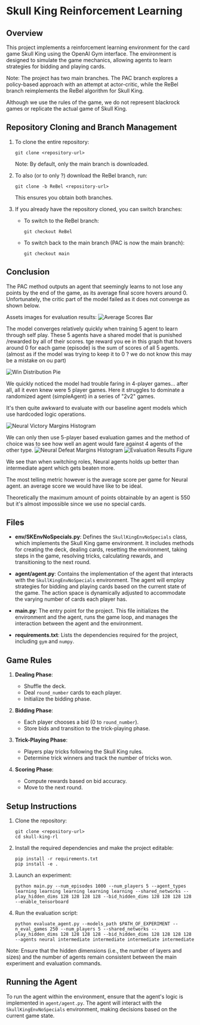 # Skull King Reinforcement Learning

## Overview
This project implements a reinforcement learning environment for the card game Skull King using the OpenAI Gym interface. The environment is designed to simulate the game mechanics, allowing agents to learn strategies for bidding and playing cards.

Note: The project has two main branches. The PAC branch explores a policy-based approach with an attempt at actor-critic, while the ReBel branch reimplements the ReBel algorithm for Skull King. 

Although we use the rules of the game, we do not represent blackrock games or replicate the actual game of Skull King.

## Repository Cloning and Branch Management

1. To clone the entire repository:
   ```
   git clone <repository-url>
   ```
   Note: By default, only the main branch is downloaded.

2. To also (or to only ?) download the ReBel branch, run:
   ```
   git clone -b ReBel <repository-url>
   ```
   This ensures you obtain both branches.

3. If you already have the repository cloned, you can switch branches:
   - To switch to the ReBel branch:
      ```
      git checkout ReBel
      ```
   - To switch back to the main branch (PAC is now the main branch):
      ```
      git checkout main
      ```

## Conclusion

The PAC method outputs an agent that seemingly learns to not lose any points by the end of the game, as its average final score hovers around 0. Unfortunately, the critic part of the model failed as it does not converge as shown below.

Assets images for evaluation results:
![Average Scores Bar](assets/All_4.png)

The model converges relatively quickly when training 5 agent to learn through self play. These 5 agents have a shared model that is punished /rewarded by all of their scores. 
tge reward you ee in this graph that hovers around 0 for each game (episode) is the sum of scores of all 5 agents. (almost as if the model was trying to keep it to 0 ? we do not know this may be a mistake on ou part)


![Win Distribution Pie](assets/evaluation_results_simple_simple_neural_neural.png)

We quickly noticed the model had trouble faring in 4-player games... after all, all it even knew were 5 player games. Here it struggles to dominate a randomized agent (simpleAgent) in a series of "2v2" games.

It's then quite awkward to evaluate with our baseline agent models which use hardcoded logic operations.

![Neural Victory Margins Histogram](assets/evaluation_results_neural_simple_simple_simple_simple.png)

We can only then use 5-player based evaluation games and the method of choice was to see how well an agent would fare against 4 agents of the other type.
![Neural Defeat Margins Histogram](assets/evaluation_results_neural_neural_neural_neural_intermediate.png)
![Evaluation Results Figure](assets/evaluation_results_intermediate_intermediate_intermediate_intermediate_neural.png)

We see than when switching roles, Neural agents holds up better than intermediate agent which gets beaten more.

The most telling metric however is the average score per game for Neural agent. an average score we would have like to be ideal.

Theoretically the maximum amount of points obtainable by an agent is 550 but it's almost impossible since we use no special cards.

## Files
- **env/SKEnvNoSpecials.py**: Defines the `SkullKingEnvNoSpecials` class, which implements the Skull King game environment. It includes methods for creating the deck, dealing cards, resetting the environment, taking steps in the game, resolving tricks, calculating rewards, and transitioning to the next round.

- **agent/agent.py**: Contains the implementation of the agent that interacts with the `SkullKingEnvNoSpecials` environment. The agent will employ strategies for bidding and playing cards based on the current state of the game. The action space is dynamically adjusted to accommodate the varying number of cards each player has.

- **main.py**: The entry point for the project. This file initializes the environment and the agent, runs the game loop, and manages the interaction between the agent and the environment.

- **requirements.txt**: Lists the dependencies required for the project, including `gym` and `numpy`.

## Game Rules
1. **Dealing Phase**: 
   - Shuffle the deck.
   - Deal `round_number` cards to each player.
   - Initialize the bidding phase.

2. **Bidding Phase**: 
   - Each player chooses a bid (0 to `round_number`).
   - Store bids and transition to the trick-playing phase.

3. **Trick-Playing Phase**: 
   - Players play tricks following the Skull King rules.
   - Determine trick winners and track the number of tricks won.

4. **Scoring Phase**: 
   - Compute rewards based on bid accuracy.
   - Move to the next round.

## Setup Instructions
1. Clone the repository:
   ```
   git clone <repository-url>
   cd skull-king-rl
   ```

2. Install the required dependencies and make the project editable:
   ```
   pip install -r requirements.txt
   pip install -e .
   ```

3. Launch an experiment:
   ```
   python main.py --num_episodes 1000 --num_players 5 --agent_types learning learning learning learning learning --shared_networks --play_hidden_dims 128 128 128 128 --bid_hidden_dims 128 128 128 128 --enable_tensorboard
   ```

4. Run the evaluation script:
   ```
   python evaluate_agent.py --models_path $PATH_OF_EXPERIMENT --n_eval_games 250 --num_players 5 --shared_networks --play_hidden_dims 128 128 128 128 --bid_hidden_dims 128 128 128 128 --agents neural intermediate intermediate intermediate intermediate
   ```

Note: Ensure that the hidden dimensions (i.e., the number of layers and sizes) and the number of agents remain consistent between the main experiment and evaluation commands.

## Running the Agent
To run the agent within the environment, ensure that the agent's logic is implemented in `agent/agent.py`. The agent will interact with the `SkullKingEnvNoSpecials` environment, making decisions based on the current game state.

